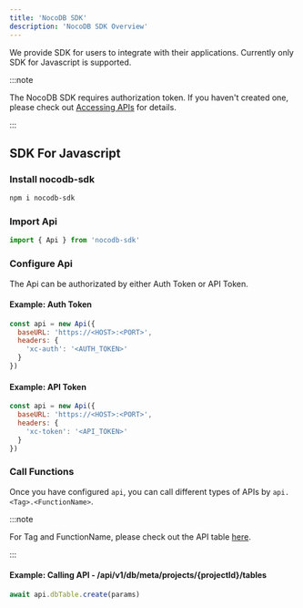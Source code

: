 ```yaml
---
title: 'NocoDB SDK'
description: 'NocoDB SDK Overview'
---
```


We provide SDK for users to integrate with their applications. Currently only SDK for Javascript is supported.

:::note

The NocoDB SDK requires authorization token. If you haven't created one, please check out <a href="/0.109.7/developer-resources/accessing-apis" target="_blank">Accessing APIs</a> for details.

:::

## SDK For Javascript

### Install nocodb-sdk

```bash
npm i nocodb-sdk
```

### Import Api

```js
import { Api } from 'nocodb-sdk'
```

### Configure Api

The Api can be authorizated by either Auth Token or API Token.

#### Example: Auth Token

```js
const api = new Api({
  baseURL: 'https://<HOST>:<PORT>',
  headers: {
    'xc-auth': '<AUTH_TOKEN>'
  }
})
```

#### Example: API Token

```js
const api = new Api({
  baseURL: 'https://<HOST>:<PORT>',
  headers: {
    'xc-token': '<API_TOKEN>'
  }
})
```

### Call Functions

Once you have configured `api`, you can call different types of APIs by `api.<Tag>.<FunctionName>`. 

:::note

For Tag and FunctionName, please check out the API table <a href="/0.109.7/developer-resources/rest-apis" target="_blank">here</a>.

:::

#### Example: Calling API - /api/v1/db/meta/projects/{projectId}/tables

```js
await api.dbTable.create(params)
```